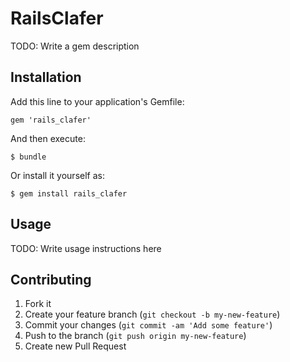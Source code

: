 # RailsClafer

TODO: Write a gem description

## Installation

Add this line to your application's Gemfile:

    gem 'rails_clafer'

And then execute:

    $ bundle

Or install it yourself as:

    $ gem install rails_clafer

## Usage

TODO: Write usage instructions here

## Contributing

1. Fork it
2. Create your feature branch (`git checkout -b my-new-feature`)
3. Commit your changes (`git commit -am 'Add some feature'`)
4. Push to the branch (`git push origin my-new-feature`)
5. Create new Pull Request
